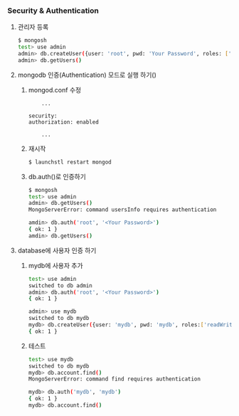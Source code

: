 ### Security & Authentication

1.  관리자 등록

    ```sh
    $ mongosh
    test> use admin
    admin> db.createUser({user: 'root', pwd: 'Your Password', roles: ['root']})
    admin> db.getUsers()
    ```

2.  mongodb 인증(Authentication) 모드로 실행 하기()

    1)  mongod.conf 수정

        ```
            ...

        security:
        authorization: enabled
        
            ...

        ```
    2)  재시작

        ```sh
        $ launchstl restart mongod
        ```

    3)  db.auth()로 인증하기

        ```sh
        $ mongosh
        test> use admin
        admin> db.getUsers()
        MongoServerError: command usersInfo requires authentication

        amdin> db.auth('root', '<Your Password>')
        { ok: 1 }
        amdin> db.getUsers()
        ```
            
3.  database에 사용자 인증 하기

    1)  mydb에 사용자 추가

        ```sh
        test> use admin
        switched to db admin
        admin> db.auth('root', '<Your Password>')
        { ok: 1 }

        admin> use mydb
        switched to db mydb
        mydb> db.createUser({user: 'mydb', pwd: 'mydb', roles:['readWrite']})
        { ok: 1 }
        ```
   
    2)  테스트

        ```sh
        test> use mydb
        switched to db mydb
        mydb> db.account.find()
        MongoServerError: command find requires authentication

        mydb> db.auth('mydb', 'mydb')
        { ok: 1 }
        mydb> db.account.find()

        ``` 